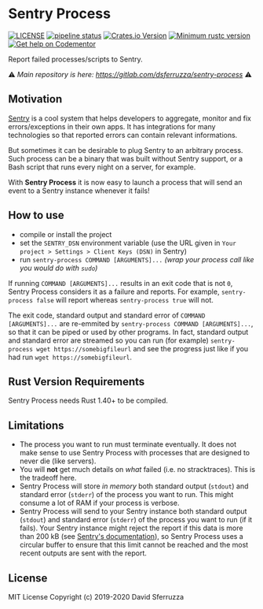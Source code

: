 # Sentry Process

[![LICENSE](https://img.shields.io/badge/license-MIT-blue.svg)](LICENSE)
[![pipeline status](https://gitlab.com/dsferruzza/sentry-process/badges/master/pipeline.svg)](https://gitlab.com/dsferruzza/sentry-process/commits/master)
[![Crates.io Version](https://img.shields.io/crates/v/sentry-process.svg)](https://crates.io/crates/sentry-process)
[![Minimum rustc version](https://img.shields.io/badge/rustc-1.40+-lightgray.svg)](#rust-version-requirements)
[![Get help on Codementor](https://cdn.codementor.io/badges/get_help_github.svg)](https://www.codementor.io/dsferruzza?utm_source=github&utm_medium=button&utm_term=dsferruzza&utm_campaign=github)

Report failed processes/scripts to Sentry.

⚠️ _Main repository is here: https://gitlab.com/dsferruzza/sentry-process_ ⚠️

## Motivation

[Sentry](https://sentry.io) is a cool system that helps developers to aggregate, monitor and fix errors/exceptions in their own apps. It has integrations for many technologies so that reported errors can contain relevant informations.

But sometimes it can be desirable to plug Sentry to an arbitrary process. Such process can be a binary that was built without Sentry support, or a Bash script that runs every night on a server, for example.

With **Sentry Process** it is now easy to launch a process that will send an event to a Sentry instance whenever it fails!

## How to use

- compile or install the project
- set the `SENTRY_DSN` environment variable (use the URL given in `Your project > Settings > Client Keys (DSN)` in Sentry)
- run `sentry-process COMMAND [ARGUMENTS]...` _(wrap your process call like you would do with `sudo`)_

If running `COMMAND [ARGUMENTS]...` results in an exit code that is not `0`, Sentry Process considers it as a failure and reports. For example, `sentry-process false` will report whereas `sentry-process true` will not.

The exit code, standard output and standard error of `COMMAND [ARGUMENTS]...` are re-emmited by `sentry-process COMMAND [ARGUMENTS]...`, so that it can be piped or used by other programs. In fact, standard output and standard error are streamed so you can run (for example) `sentry-process wget https://somebigfileurl` and see the progress just like if you had run `wget https://somebigfileurl`.

## Rust Version Requirements

Sentry Process needs Rust 1.40+ to be compiled.

## Limitations

- The process you want to run must terminate eventually. It does not make sense to use Sentry Process with processes that are designed to never die (like servers).
- You will **not** get much details on _what_ failed (i.e. no stracktraces). This is the tradeoff here.
- Sentry Process will store _in memory_ both standard output (`stdout`) and standard error (`stderr`) of the process you want to run. This might consume a lot of RAM if your process is verbose.
- Sentry Process will send to your Sentry instance both standard output (`stdout`) and standard error (`stderr`) of the process you want to run (if it fails). Your Sentry instance might reject the report if this data is more than 200 kB (see [Sentry's documentation](https://docs.sentry.io/platforms/rust/enriching-events/context/)), so Sentry Process uses a circular buffer to ensure that this limit cannot be reached and the most recent outputs are sent with the report.

## License

MIT License Copyright (c) 2019-2020 David Sferruzza
